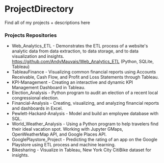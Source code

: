 # ProjectDirectory
Find all of my projects + descriptions here

### Projects Repositories
* Web_Analytics_ETL - Demonstrates the ETL process of a website's analytic data from data extraction, to data storage, and to data visualization and insights. https://github.com/AndyMauvais/Web_Analytics_ETL  (Python, SQLite, Tableau)  
* TableauFinance -  Visualizing common financial reports using Accounts Receivable, Cash Flow, and Profit and Loss Statements through Tableau.  
* KPI-Management - Creating an interactive and dynamic KPI Management Dashboard in Tableau.  
* Election_Analysis - Python program to audit an election of a recent local congressional election.  
* Financial-Analysis - Creating, visualizing, and analyzing financial reports and dashboards in Excel.  
* Pewlett-Hackard-Analysis - Model and build an employee database with SQL.  
* World_Weather_Analysis - Using a Python program to help travelers find their ideal vacation spot. Working with Jupyter GMaps, OpenWeatherMap API, and Google Places API.  
* GooglePlaystore_Project - Predicting the rating of an app on the Google Playstore using ETL process and machine learning.  
* Bikesharing - Visualize in Tableau, New York City CitiBike dataset for insights.  

